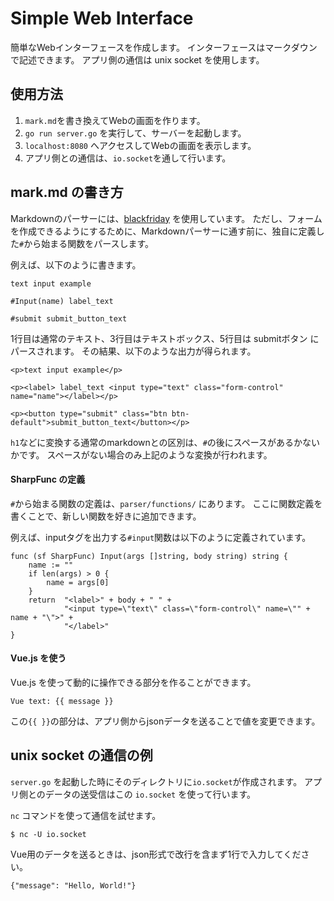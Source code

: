 # Simple Web Interface

簡単なWebインターフェースを作成します。
インターフェースはマークダウンで記述できます。
アプリ側の通信は unix socket を使用します。


## 使用方法

1. `mark.md`を書き換えてWebの画面を作ります。
2. `go run server.go` を実行して、サーバーを起動します。
3. `localhost:8080` へアクセスしてWebの画面を表示します。
4. アプリ側との通信は、`io.socket`を通して行います。


## mark.md の書き方

Markdownのパーサーには、[blackfriday](https://github.com/russross/blackfriday) を使用しています。
ただし、フォームを作成できるようにするために、Markdownパーサーに通す前に、独自に定義した`#`から始まる関数をパースします。

例えば、以下のように書きます。


	text input example

	#Input(name) label_text

	#submit submit_button_text


1行目は通常のテキスト、3行目はテキストボックス、5行目は submitボタン にパースされます。
その結果、以下のような出力が得られます。

```
<p>text input example</p>

<p><label> label_text <input type="text" class="form-control" name="name"></label></p>

<p><button type="submit" class="btn btn-default">submit_button_text</button></p>
```

`h1`などに変換する通常のmarkdownとの区別は、`#`の後にスペースがあるかないかです。
スペースがない場合のみ上記のような変換が行われます。

#### SharpFunc の定義

`#`から始まる関数の定義は、`parser/functions/` にあります。
ここに関数定義を書くことで、新しい関数を好きに追加できます。

例えば、inputタグを出力する`#input`関数は以下のように定義されています。


    func (sf SharpFunc) Input(args []string, body string) string {
        name := ""
        if len(args) > 0 {
            name = args[0]
        }
        return  "<label>" + body + " " +
                "<input type=\"text\" class=\"form-control\" name=\"" + name + "\">" +
                "</label>"
    }



#### Vue.js を使う

Vue.js を使って動的に操作できる部分を作ることができます。

	Vue text: {{ message }}

この`{{ }}`の部分は、アプリ側からjsonデータを送ることで値を変更できます。


## unix socket の通信の例

`server.go` を起動した時にそのディレクトリに`io.socket`が作成されます。
アプリ側とのデータの送受信はこの `io.socket` を使って行います。

`nc` コマンドを使って通信を試せます。

	$ nc -U io.socket

Vue用のデータを送るときは、json形式で改行を含まず1行で入力してください。

	{"message": "Hello, World!"}
